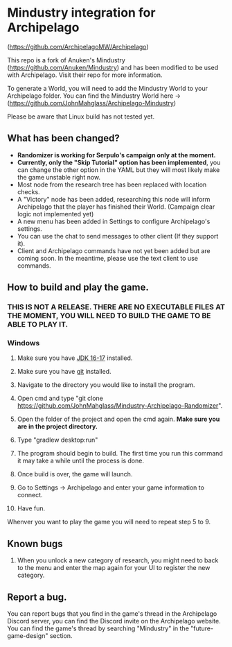 # Mindustry integration for Archipelago 
(https://github.com/ArchipelagoMW/Archipelago)

 This repo is a fork of Anuken's Mindustry (https://github.com/Anuken/Mindustry) and has been modified to be used with Archipelago. Visit their repo for more information.

 To generate a World, you will need to add the Mindustry World to your Archipelago folder. You can find the Mindustry World here -> (https://github.com/JohnMahglass/Archipelago-Mindustry)

 Please be aware that Linux build has not tested yet.

## What has been changed?

- **Randomizer is working for Serpulo's campaign only at the moment.**
- **Currently, only the "Skip Tutorial" option has been implemented**, you can change the other option in the YAML but they will most likely make the game unstable right now.
- Most node from the research tree has been replaced with location checks.
- A "Victory" node has been added, researching this node will inform Archipelago that the player has finished their World. (Campaign clear logic not implemented yet)
- A new menu has been added in Settings to configure Archipelago's settings.
- You can use the chat to send messages to other client (If they support it).
- Client and Archipelago commands have not yet been added but are coming soon. In the meantime, please use the text client to use commands.


## How to build and play the game.

### **THIS IS NOT A RELEASE. THERE ARE NO EXECUTABLE FILES AT THE MOMENT, YOU WILL NEED TO BUILD THE GAME TO BE ABLE TO PLAY IT.**

### Windows
1. Make sure you have [JDK 16-17](https://adoptium.net/archive.html?variant=openjdk17&jvmVariant=hotspot) installed.

2. Make sure you have [git](https://git-scm.com/download/win) installed.

3. Navigate to the directory you would like to install the program.

4. Open cmd and type "git clone https://github.com/JohnMahglass/Mindustry-Archipelago-Randomizer".

5. Open the folder of the project and open the cmd again. **Make sure you are in the project directory.**

6. Type "gradlew desktop:run"

7. The program should begin to build. The first time you run this command it may take a while until the process is done.

8. Once build is over, the game will launch.

9. Go to Settings -> Archipelago and enter your game information to connect.

10. Have fun.

Whenver you want to play the game you will need to repeat step 5 to 9.

## Known bugs

1. When you unlock a new category of research, you might need to back to the menu and enter the map again for your UI to register the new category.

## Report a bug.
You can report bugs that you find in the game's thread in the Archipelago Discord server, you can find the Discord invite on the Archipelago website. You can find the game's thread by searching "Mindustry" in the "future-game-design" section.